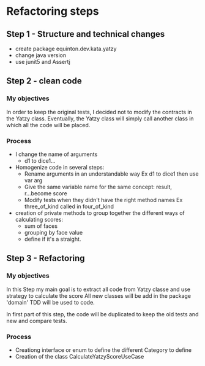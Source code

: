 



# Refactoring steps

## Step 1 -  Structure and technical changes

* create package equinton.dev.kata.yatzy
* change java version
* use junit5 and Assertj

## Step 2 - clean code

### My objectives
In order to keep the original tests, I decided not to modify the contracts in the Yatzy class.
Eventually, the Yatzy class will simply call another class in which all the code will be placed.

### Process

- I change the name of arguments 
  - d1 to dice1...
- Homogenize code in several steps:
    - Rename arguments in an understandable way Ex d1 to dice1 then use var arg
    - Give the same variable name for the same concept: result, r...become score
    - Modify tests when they didn't have the right method names Ex three_of_kind called in four_of_kind
- creation of private methods to group together the different ways of calculating scores:
  - sum of faces
  - grouping by face value
  - define if it's a straight.

## Step 3 - Refactoring

### My objectives
In this Step my main goal is to extract all code from Yatzy classe and use strategy to calculate the score
All new classes will be add in the package 'domain'
TDD will be used to code.

In first part of this step, the code will be duplicated to keep the old tests and new and compare tests.


### Process

- Creationg interface or enum to define the different Category to define 
- Creation of the class CalculateYatzyScoreUseCase